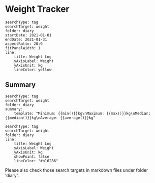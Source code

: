 # Weight Tracker

``` tracker
searchType: tag
searchTarget: weight
folder: diary
startDate: 2021-01-01
endDate: 2021-01-31
aspectRatio: 20:9
fitPanelWidth: 1
line:
    title: Weight Log
    yAxisLabel: Weight
    yAxisUnit: kg
    lineColor: yellow
```

## Summary
``` tracker
searchType: tag
searchTarget: weight
folder: diary
summary:
    template: "Minimum: {{min()}}kg\nMaximum: {{max()}}kg\nMedian: {{median()}}kg\nAverage: {{average()}}kg"
```

``` tracker
searchType: tag
searchTarget: weight
folder: diary
line:
    title: Weight Log
    yAxisLabel: Weight
    yAxisUnit: kg
    showPoint: false
    lineColor: "#b16286"
```

Please also check those search targets in markdown files under folder 'diary'.









